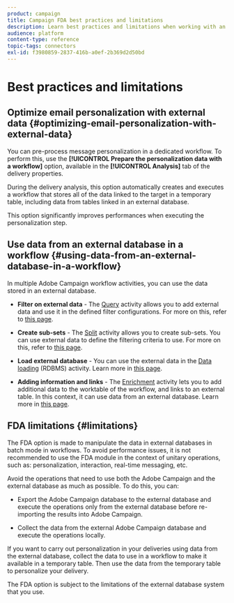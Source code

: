 ```yaml
---
product: campaign
title: Campaign FDA best practices and limitations
description: Learn best practices and limitations when working with an external database (FDA)
audience: platform
content-type: reference
topic-tags: connectors
exl-id: f3980859-2837-416b-a0ef-2b369d2d50bd
---
```

# Best practices and limitations 

## Optimize email personalization with external data {#optimizing-email-personalization-with-external-data}

You can pre-process message personalization in a dedicated workflow. To perform this, use the **[!UICONTROL Prepare the personalization data with a workflow]** option, available in the **[!UICONTROL Analysis]** tab of the delivery properties.

During the delivery analysis, this option automatically creates and executes a workflow that stores all of the data linked to the target in a temporary table, including data from tables linked in an external database.

This option significantly improves performances when executing the personalization step.

## Use data from an external database in a workflow {#using-data-from-an-external-database-in-a-workflow}

In multiple Adobe Campaign workflow activities, you can use the data stored in an external database.

* **Filter on external data** -  The [Query](../../../common/workflow/using/targeting-data.md#selecting-data) activity allows you to add external data and use it in the defined filter configurations. For more on this, refer to [this page](../../../common/workflow/using/targeting-data.md#selecting-data).

* **Create sub-sets** - The [Split](../../../common/workflow/using/split.md) activity allows you to create sub-sets. You can use external data to define the filtering criteria to use. For more on this, refer to [this page](../../../common/workflow/using/split.md).

* **Load external database** - You can use the external data in the [Data loading](../../../common/workflow/using/data-loading--rdbms-.md) (RDBMS) activity. Learn more in [this page](../../../common/workflow/using/data-loading--rdbms-.md).

* **Adding information and links** - The [Enrichment](../../../common/workflow/using/enrichment.md) activity lets you to add additional data to the worktable of the workflow, and links to an external table. In this context, it can use data from an external database. Learn more in [this page](../../../common/workflow/using/enrichment.md).

## FDA limitations {#limitations}

The FDA option is made to manipulate the data in external databases in batch mode in workflows. To avoid performance issues, it is not recommended to use the FDA module in the context of unitary operations, such as: personalization, interaction, real-time messaging, etc.

Avoid the operations that need to use both the Adobe Campaign and the external database as much as possible. To do this, you can:

* Export the Adobe Campaign database to the external database and execute the operations only from the external database before re-importing the results into Adobe Campaign.

* Collect the data from the external Adobe Campaign database and execute the operations locally.

If you want to carry out personalization in your deliveries using data from the external database, collect the data to use in a workflow to make it available in a temporary table. Then use the data from the temporary table to personalize your delivery.

The FDA option is subject to the limitations of the external database system that you use.
